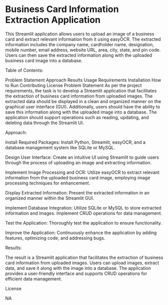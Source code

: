 # Business Card Information Extraction Application

This Streamlit application allows users to upload an image of a business card and extract relevant information from it using easyOCR. The extracted information includes the company name, cardholder name, designation, mobile number, email address, website URL, area, city, state, and pin code. Users can then save the extracted information along with the uploaded business card image into a database.

Table of Contents:

Problem Statement
Approach
Results
Usage
Requirements
Installation
How to Run
Contributing
License
Problem Statement
As per the project requirements, the task is to develop a Streamlit application that facilitates the extraction of business card information from uploaded images. The extracted data should be displayed in a clean and organized manner on the graphical user interface (GUI). Additionally, users should have the ability to save this information along with the uploaded image into a database. The application should support operations such as reading, updating, and deleting data through the Streamlit UI.

Approach:

Install Required Packages: Install Python, Streamlit, easyOCR, and a database management system like SQLite or MySQL.

Design User Interface: Create an intuitive UI using Streamlit to guide users through the process of uploading an image and extracting information.

Implement Image Processing and OCR: Utilize easyOCR to extract relevant information from the uploaded business card image, employing image processing techniques for enhancement.

Display Extracted Information: Present the extracted information in an organized manner within the Streamlit GUI.

Implement Database Integration: Utilize SQLite or MySQL to store extracted information and images. Implement CRUD operations for data management.

Test the Application: Thoroughly test the application to ensure functionality.

Improve the Application: Continuously enhance the application by adding features, optimizing code, and addressing bugs.

Results:

The result is a Streamlit application that facilitates the extraction of business card information from uploaded images. Users can upload images, extract data, and save it along with the image into a database. The application provides a user-friendly interface and supports CRUD operations for efficient data management.


License

NA



